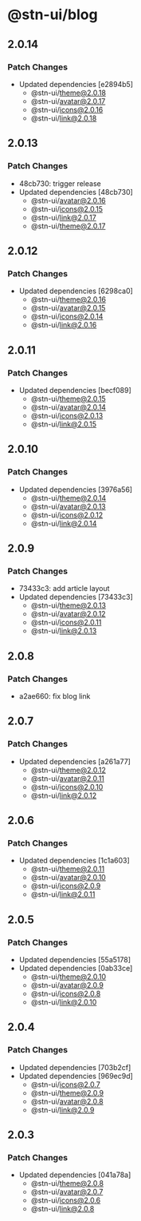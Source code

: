 # @stn-ui/blog

## 2.0.14

### Patch Changes

- Updated dependencies [e2894b5]
  - @stn-ui/theme@2.0.18
  - @stn-ui/avatar@2.0.17
  - @stn-ui/icons@2.0.16
  - @stn-ui/link@2.0.18

## 2.0.13

### Patch Changes

- 48cb730: trigger release
- Updated dependencies [48cb730]
  - @stn-ui/avatar@2.0.16
  - @stn-ui/icons@2.0.15
  - @stn-ui/link@2.0.17
  - @stn-ui/theme@2.0.17

## 2.0.12

### Patch Changes

- Updated dependencies [6298ca0]
  - @stn-ui/theme@2.0.16
  - @stn-ui/avatar@2.0.15
  - @stn-ui/icons@2.0.14
  - @stn-ui/link@2.0.16

## 2.0.11

### Patch Changes

- Updated dependencies [becf089]
  - @stn-ui/theme@2.0.15
  - @stn-ui/avatar@2.0.14
  - @stn-ui/icons@2.0.13
  - @stn-ui/link@2.0.15

## 2.0.10

### Patch Changes

- Updated dependencies [3976a56]
  - @stn-ui/theme@2.0.14
  - @stn-ui/avatar@2.0.13
  - @stn-ui/icons@2.0.12
  - @stn-ui/link@2.0.14

## 2.0.9

### Patch Changes

- 73433c3: add article layout
- Updated dependencies [73433c3]
  - @stn-ui/theme@2.0.13
  - @stn-ui/avatar@2.0.12
  - @stn-ui/icons@2.0.11
  - @stn-ui/link@2.0.13

## 2.0.8

### Patch Changes

- a2ae660: fix blog link

## 2.0.7

### Patch Changes

- Updated dependencies [a261a77]
  - @stn-ui/theme@2.0.12
  - @stn-ui/avatar@2.0.11
  - @stn-ui/icons@2.0.10
  - @stn-ui/link@2.0.12

## 2.0.6

### Patch Changes

- Updated dependencies [1c1a603]
  - @stn-ui/theme@2.0.11
  - @stn-ui/avatar@2.0.10
  - @stn-ui/icons@2.0.9
  - @stn-ui/link@2.0.11

## 2.0.5

### Patch Changes

- Updated dependencies [55a5178]
- Updated dependencies [0ab33ce]
  - @stn-ui/theme@2.0.10
  - @stn-ui/avatar@2.0.9
  - @stn-ui/icons@2.0.8
  - @stn-ui/link@2.0.10

## 2.0.4

### Patch Changes

- Updated dependencies [703b2cf]
- Updated dependencies [969ec9d]
  - @stn-ui/icons@2.0.7
  - @stn-ui/theme@2.0.9
  - @stn-ui/avatar@2.0.8
  - @stn-ui/link@2.0.9

## 2.0.3

### Patch Changes

- Updated dependencies [041a78a]
  - @stn-ui/theme@2.0.8
  - @stn-ui/avatar@2.0.7
  - @stn-ui/icons@2.0.6
  - @stn-ui/link@2.0.8
